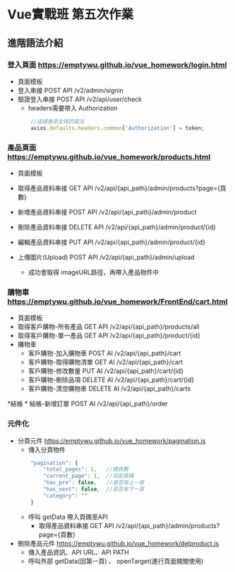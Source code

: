 # Vue實戰班 第五次作業
## 進階語法介紹

### 登入頁面 https://emptywu.github.io/vue_homework/login.html
* 頁面模板
* 登入串接 POST API     /v2/admin/signin
* 驗證登入串接 POST API /v2/api/user/check
    * headers需要帶入 Authorization
    ```js
        //這邊會是全域的寫法
        axios.defaults.headers.common['Authorization'] = token;
    ```

### 產品頁面 https://emptywu.github.io/vue_homework/products.html

* 頁面模板                  
* 取得產品資料串接 GET API      /v2/api/{api_path}/admin/products?page={頁數}
* 新增產品資料串接 POST API     /v2/api/{api_path}/admin/product
* 刪除產品資料串接 DELETE API   /v2/api/{api_path}/admin/product/{id}
* 編輯產品資料串接 PUT API      /v2/api/{api_path}/admin/product/{id}

* 上傳圖片(Upload) POST API    /v2/api/{api_path}/admin/upload
    * 成功會取得 imageURL路徑，再帶入產品物件中

### 購物車 https://emptywu.github.io/vue_homework/FrontEnd/cart.html

* 頁面模板
* 取得客戶購物-所有產品 GET API     /v2/api/{api_path}/products/all
* 取得客戶購物-單一產品 GET API     /v2/api/{api_path}/product/{id}
* 購物車
    * 客戶購物-加入購物車   POST AI     /v2/api/{api_path}/cart
    * 客戶購物-取得購物清單 GET AI      /v2/api/{api_path}/cart
    * 客戶購物-修改數量     PUT AI      /v2/api/{api_path}/cart/{id}
    * 客戶購物-刪除品項     DELETE AI      /v2/api/{api_path}/cart/{id}
    * 客戶購物-清空購物車   DELETE AI      /v2/api/{api_path}/carts

*結帳
    * 結帳-新增訂單   POST AI     /v2/api/{api_path}/order
    

### 元件化

* 分頁元件      https://emptywu.github.io/vue_homework/pagination.js   
    * 傳入分頁物件  
    ```js
        "pagination": {
            "total_pages": 1,   //總頁數
            "current_page": 1,  //目前頁碼
            "has_pre": false,   //是否有上一頁
            "has_next": false,  //是否有下一頁
            "category": ""
        }
    ```
    * 呼叫 getData 帶入頁碼至API
        * 取得產品資料串接 GET API      /v2/api/{api_path}/admin/products?page={頁數}
* 刪除產品元件  https://emptywu.github.io/vue_homework/delproduct.js
    * 傳入產品資訊、API URL、API PATH
    * 呼叫外部 getData(回第一頁) 、 openTarget(進行頁面開關使用)